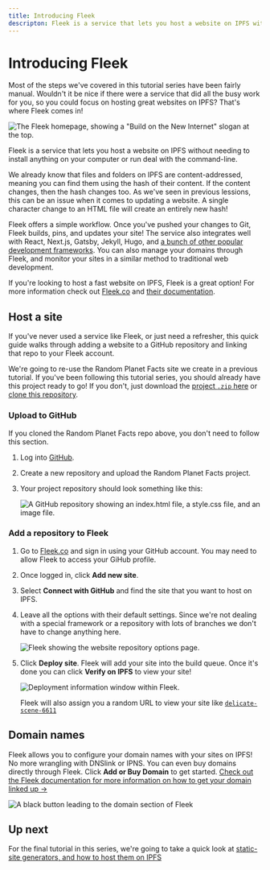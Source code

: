 ```yaml
---
title: Introducing Fleek
descripton: Fleek is a service that lets you host a website on IPFS without needing to install anything on your computer or run command-line scripts.
---
```


# Introducing Fleek

Most of the steps we've covered in this tutorial series have been fairly manual. Wouldn't it be nice if there were a service that did all the busy work for you, so you could focus on hosting great websites on IPFS? That's where Fleek comes in!

![The Fleek homepage, showing a "Build on the New Internet" slogan at the top.](./images/introducing-fleek/fleek-homepage.png)

Fleek is a service that lets you host a website on IPFS without needing to install anything on your computer or run deal with the command-line.

We already know that files and folders on IPFS are content-addressed, meaning you can find them using the hash of their content. If the content changes, then the hash changes too. As we've seen in previous lessions, this can be an issue when it comes to updating a website. A single character change to an HTML file will create an entirely new hash!

Fleek offers a simple workflow. Once you've pushed your changes to Git, Fleek builds, pins, and updates your site! The service also integrates well with React, Next.js, Gatsby, Jekyll, Hugo, and [a bunch of other popular development frameworks](https://docs.fleek.co/Sites/Frameworks). You can also manage your domains through Fleek, and monitor your sites in a similar method to traditional web development.

If you're looking to host a fast website on IPFS, Fleek is a great option! For more information check out [Fleek.co](https://fleek.co) and [their documentation](https://docs.fleek.co/).

## Host a site

If you've never used a service like Fleek, or just need a refresher, this quick guide walks through adding a website to a GitHub repository and linking that repo to your Fleek account.

We're going to re-use the Random Planet Facts site we create in a previous tutorial. If you've been following this tutorial series, you should already have this project ready to go! If you don't, just download the [project `.zip` here](https://github.com/johnnymatthews/random-planet-facts/archive/master.zip) or [clone this repository](https://github.com/johnnymatthews/random-planet-facts).

### Upload to GitHub

If you cloned the Random Planet Facts repo above, you don't need to follow this section.

1. Log into [GitHub](https://github.com).
1. Create a new repository and upload the Random Planet Facts project.
1. Your project repository should look something like this:

   ![A GitHub repository showing an index.html file, a style.css file, and an image file.](./images/introducing-fleek/github-repo-showing-a-few-files.png)

### Add a repository to Fleek

1. Go to [Fleek.co](https://fleek.co/) and sign in using your GitHub account. You may need to allow Fleek to access your GiHub profile.
1. Once logged in, click **Add new site**.
1. Select **Connect with GitHub** and find the site that you want to host on IPFS.
1. Leave all the options with their default settings. Since we're not dealing with a special framework or a repository with lots of branches we don't have to change anything here.

   ![Fleek showing the website repository options page.](./images/introducing-fleek/fleek-showing-the-website-repo-options.png)

1. Click **Deploy site**. Fleek will add your site into the build queue. Once it's done you can click **Verify on IPFS** to view your site!

   ![Deployment information window within Fleek.](./images/introducing-fleek/deployment-information-window.png)

   Fleek will also assign you a random URL to view your site like [`delicate-scene-6611`](https://delicate-scene-6611.on.fleek.co/)

## Domain names

Fleek allows you to configure your domain names with your sites on IPFS! No more wrangling with DNSlink or IPNS. You can even buy domains directly through Fleek. Click **Add or Buy Domain** to get started. [Check out the Fleek documentation for more information on how to get your domain linked up →](https://docs.fleek.co/hosting/domain-management/)

![A black button leading to the domain section of Fleek](./images/introducing-fleek/add-or-buy-domain.png)

## Up next

For the final tutorial in this series, we're going to take a quick look at [static-site generators, and how to host them on IPFS](../static-site-generators)
